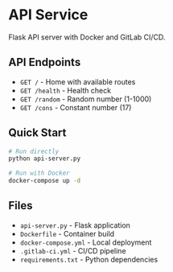 # API Service

Flask API server with Docker and GitLab CI/CD.

## API Endpoints

- `GET /` - Home with available routes
- `GET /health` - Health check
- `GET /random` - Random number (1-1000)
- `GET /cons` - Constant number (17)

## Quick Start

```bash
# Run directly
python api-server.py

# Run with Docker
docker-compose up -d
```

## Files

- `api-server.py` - Flask application
- `Dockerfile` - Container build
- `docker-compose.yml` - Local deployment
- `.gitlab-ci.yml` - CI/CD pipeline
- `requirements.txt` - Python dependencies

